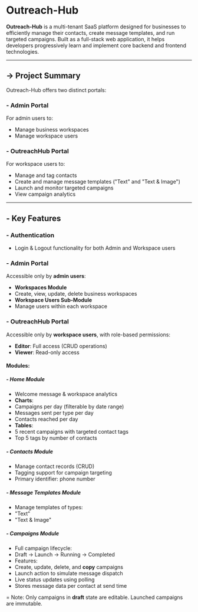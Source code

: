 # Outreach-Hub

**Outreach-Hub** is a multi-tenant SaaS platform designed for businesses to efficiently manage their contacts, create message templates, and run targeted campaigns. Built as a full-stack web application, it helps developers progressively learn and implement core backend and frontend technologies.

---

## -> Project Summary

Outreach-Hub offers two distinct portals:

### - Admin Portal

For admin users to:
- Manage business workspaces
- Manage workspace users

### - OutreachHub Portal

For workspace users to:

- Manage and tag contacts
- Create and manage message templates ("Text" and "Text & Image")
- Launch and monitor targeted campaigns
- View campaign analytics

---

## - Key Features

### - Authentication

- Login & Logout functionality for both Admin and Workspace users

### - Admin Portal

Accessible only by **admin users**:

- **Workspaces Module**
- Create, view, update, delete business workspaces
- **Workspace Users Sub-Module**
- Manage users within each workspace

### - OutreachHub Portal

Accessible only by **workspace users**, with role-based permissions:

- **Editor**: Full access (CRUD operations)
- **Viewer**: Read-only access

#### Modules:

##### - Home Module

- Welcome message & workspace analytics
- **Charts**:
- Campaigns per day (filterable by date range)
- Messages sent per type per day
- Contacts reached per day
- **Tables**:
- 5 recent campaigns with targeted contact tags
- Top 5 tags by number of contacts

##### - Contacts Module

- Manage contact records (CRUD)
- Tagging support for campaign targeting
- Primary identifier: phone number

##### - Message Templates Module

- Manage templates of types:
- "Text"
- "Text & Image"

##### - Campaigns Module

- Full campaign lifecycle:
- Draft → Launch → Running → Completed
- Features:
- Create, update, delete, and **copy** campaigns
- Launch action to simulate message dispatch
- Live status updates using polling
- Stores message data per contact at send time

= Note: Only campaigns in **draft** state are editable. Launched campaigns are immutable.